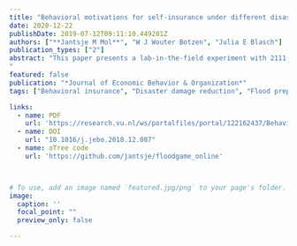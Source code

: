 ```yaml
---
title: "Behavioral motivations for self-insurance under different disaster risk insurance schemes"
date: 2020-12-22
publishDate: 2019-07-12T09:11:10.449201Z
authors: ["**Jantsje M Mol**", "W J Wouter Botzen", "Julia E Blasch"]
publication_types: ["2"]
abstract: "This paper presents a lab-in-the-field experiment with 2111 Dutch homeowners in floodplain areas to examine the impacts of financial incentives and behavioral motivations for self-insurance under different flood insurance schemes. We experimentally varied the insurance type (mandatory public versus voluntary private) and the availability of a premium discount incentive for investing in flood damage mitigation measures. This set-up allowed us to examine the existence of moral hazard, advantageous selection and the behavioral motivations of individual agents who face these different insurance types, without the selection bias that makes a causal inference from survey studies problematic. The main results show that a premium discount can increase investments in self-insurance under both private and public insurance. Moreover, we find no support for moral hazard in our natural disaster insurance market, but we do find a substantial share of cautious people who invest both in private insurance as well as in self-insurance, indicating advantageous selection. The results have implications for the design of insurance schemes to cope with increasing natural disaster risks.
"
featured: false
publication: "*Journal of Economic Behavior & Organization*"
tags: ["Behavioral insurance", "Disaster damage reduction", "Flood preparedness", "Homeowners", "Lab-in-the-field experiment", "Self-insurance"]

links:
  - name: PDF
    url: 'https://research.vu.nl/ws/portalfiles/portal/122162437/Behavioral_motivations_for_selfinsurance_under_different_disaster_risk_insurance_schemes.pdf'  
  - name: DOI
    url: "10.1016/j.jebo.2018.12.007"
  - name: oTree code
    url: 'https://github.com/jantsje/floodgame_online'



# To use, add an image named `featured.jpg/png` to your page's folder. 
image:
  caption: ''
  focal_point: ""
  preview_only: false

---
```


